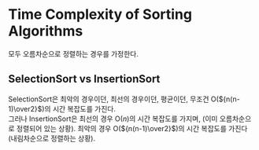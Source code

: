 # Time Complexity of Sorting Algorithms
모두 오름차순으로 정렬하는 경우를 가정한다.
## SelectionSort vs InsertionSort
SelectionSort은 최악의 경우이던, 최선의 경우이던, 평균이던, 무조건 O(${n(n-1)\over2}$)의 시간 복잡도를 가진다.  
그러나 InsertionSort은 최선의 경우 O($n$)의 시간 복잡도를 가지며, (이미 오름차순으로 정렬되어 있는 상황).
최악의 경우 O(${n(n-1)\over2}$)의 시간 복잡도를 가진다(내림차순으로 정렬하는 상황).
